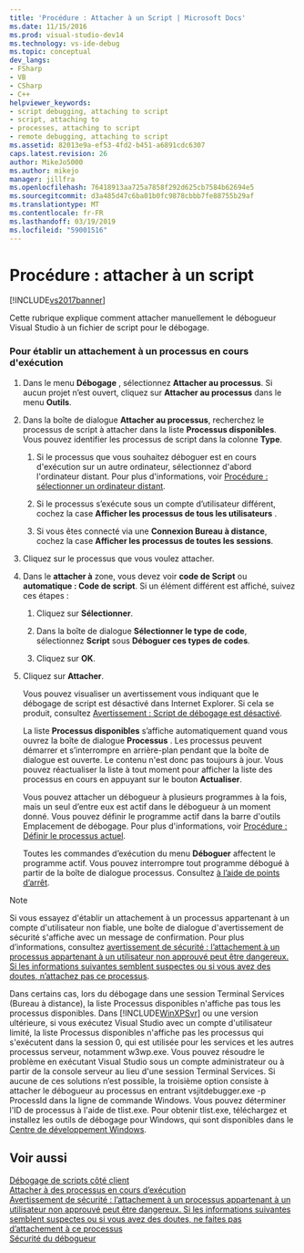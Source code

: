 ```yaml
---
title: 'Procédure : Attacher à un Script | Microsoft Docs'
ms.date: 11/15/2016
ms.prod: visual-studio-dev14
ms.technology: vs-ide-debug
ms.topic: conceptual
dev_langs:
- FSharp
- VB
- CSharp
- C++
helpviewer_keywords:
- script debugging, attaching to script
- script, attaching to
- processes, attaching to script
- remote debugging, attaching to script
ms.assetid: 82013e9a-ef53-4fd2-b451-a6891cdc6307
caps.latest.revision: 26
author: MikeJo5000
ms.author: mikejo
manager: jillfra
ms.openlocfilehash: 76418913aa725a7858f292d625cb7584b62694e5
ms.sourcegitcommit: d3a485d47c6ba01b0fc9878cbbb7fe88755b29af
ms.translationtype: MT
ms.contentlocale: fr-FR
ms.lasthandoff: 03/19/2019
ms.locfileid: "59001516"
---
```

# <a name="how-to-attach-to-script"></a>Procédure : attacher à un script
[!INCLUDE[vs2017banner](../includes/vs2017banner.md)]

Cette rubrique explique comment attacher manuellement le débogueur Visual Studio à un fichier de script pour le débogage.  
  
### <a name="to-attach-to-a-running-process"></a>Pour établir un attachement à un processus en cours d'exécution  
  
1. Dans le menu **Débogage** , sélectionnez **Attacher au processus**. Si aucun projet n’est ouvert, cliquez sur **Attacher au processus** dans le menu **Outils**.  
  
2. Dans la boîte de dialogue **Attacher au processus**, recherchez le processus de script à attacher dans la liste **Processus disponibles**. Vous pouvez identifier les processus de script dans la colonne **Type**.  
  
   1.  Si le processus que vous souhaitez déboguer est en cours d'exécution sur un autre ordinateur, sélectionnez d'abord l'ordinateur distant. Pour plus d'informations, voir [Procédure : sélectionner un ordinateur distant](http://msdn.microsoft.com/4332ba8e-2f0b-4f62-b96a-e762b9f3c3ba).  
  
   2.  Si le processus s’exécute sous un compte d’utilisateur différent, cochez la case **Afficher les processus de tous les utilisateurs** .  
  
   3.  Si vous êtes connecté via une **Connexion Bureau à distance**, cochez la case **Afficher les processus de toutes les sessions**.  
  
3. Cliquez sur le processus que vous voulez attacher.  
  
4. Dans le **attacher à** zone, vous devez voir **code de Script** ou **automatique : Code de script**. Si un élément différent est affiché, suivez ces étapes :  
  
   1.  Cliquez sur **Sélectionner**.  
  
   2.  Dans la boîte de dialogue **Sélectionner le type de code**, sélectionnez **Script** sous **Déboguer ces types de codes**.  
  
   3.  Cliquez sur **OK**.  
  
5. Cliquez sur **Attacher**.  
  
    Vous pouvez visualiser un avertissement vous indiquant que le débogage de script est désactivé dans Internet Explorer. Si cela se produit, consultez [Avertissement : Script de débogage est désactivé](../debugger/warning-script-debugging-disabled.md).  
  
   La liste **Processus disponibles** s’affiche automatiquement quand vous ouvrez la boîte de dialogue **Processus** . Les processus peuvent démarrer et s’interrompre en arrière-plan pendant que la boîte de dialogue est ouverte. Le contenu n'est donc pas toujours à jour. Vous pouvez réactualiser la liste à tout moment pour afficher la liste des processus en cours en appuyant sur le bouton **Actualiser**.  
  
   Vous pouvez attacher un débogueur à plusieurs programmes à la fois, mais un seul d’entre eux est actif dans le débogueur à un moment donné. Vous pouvez définir le programme actif dans la barre d'outils Emplacement de débogage. Pour plus d'informations, voir [Procédure : Définir le processus actuel](http://msdn.microsoft.com/7e1d7fa5-0e40-44cf-8c41-d3dba31c969e).  
  
   Toutes les commandes d’exécution du menu **Déboguer** affectent le programme actif. Vous pouvez interrompre tout programme débogué à partir de la boîte de dialogue processus. Consultez [à l’aide de points d’arrêt](../debugger/using-breakpoints.md).  
  
> [!NOTE]
>  Si vous essayez d'établir un attachement à un processus appartenant à un compte d'utilisateur non fiable, une boîte de dialogue d'avertissement de sécurité s'affiche avec un message de confirmation. Pour plus d’informations, consultez [avertissement de sécurité : l’attachement à un processus appartenant à un utilisateur non approuvé peut être dangereux. Si les informations suivantes semblent suspectes ou si vous avez des doutes, n’attachez pas ce processus](/visualstudio/debugger/security-warning-attaching-to-a-process-owned-by-an-untrusted-user?view=vs-2015).  
  
 Dans certains cas, lors du débogage dans une session Terminal Services (Bureau à distance), la liste Processus disponibles n'affiche pas tous les processus disponibles. Dans [!INCLUDE[WinXPSvr](../includes/winxpsvr-md.md)] ou une version ultérieure, si vous exécutez Visual Studio avec un compte d'utilisateur limité, la liste Processus disponibles n'affiche pas les processus qui s'exécutent dans la session 0, qui est utilisée pour les services et les autres processus serveur, notamment w3wp.exe. Vous pouvez résoudre le problème en exécutant Visual Studio sous un compte administrateur ou à partir de la console serveur au lieu d'une session Terminal Services. Si aucune de ces solutions n’est possible, la troisième option consiste à attacher le débogueur au processus en entrant vsjitdebugger.exe -p ProcessId dans la ligne de commande Windows. Vous pouvez déterminer l'ID de processus à l'aide de tlist.exe. Pour obtenir tlist.exe, téléchargez et installez les outils de débogage pour Windows, qui sont disponibles dans le [Centre de développement Windows](https://developer.microsoft.com/windows/hardware).  
  
## <a name="see-also"></a>Voir aussi  
 [Débogage de scripts côté client](../debugger/client-side-script-debugging.md)   
 [Attacher à des processus en cours d’exécution](../debugger/attach-to-running-processes-with-the-visual-studio-debugger.md)   
 [Avertissement de sécurité : l’attachement à un processus appartenant à un utilisateur non approuvé peut être dangereux. Si les informations suivantes semblent suspectes ou si vous avez des doutes, ne faites pas d’attachement à ce processus](/visualstudio/debugger/security-warning-attaching-to-a-process-owned-by-an-untrusted-user?view=vs-2015)   
 [Sécurité du débogueur](../debugger/debugger-security.md)
